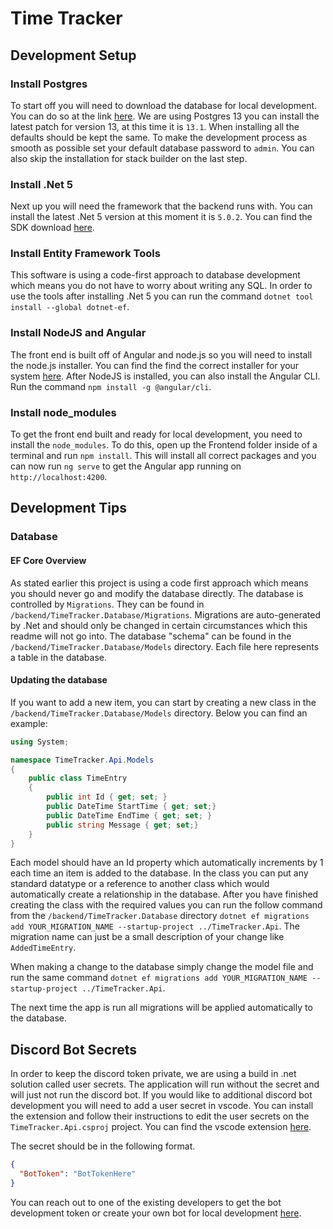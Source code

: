 # Time Tracker

## Development Setup

### Install Postgres

To start off you will need to download the database for local development. You can do so at the link [here](https://www.enterprisedb.com/downloads/postgres-postgresql-downloads). We are using Postgres 13 you can install the latest patch for version 13, at this time it is `13.1`. When installing all the defaults should be kept the same. To make the development process as smooth as possible set your default database password to `admin`. You can also skip the installation for stack builder on the last step.

### Install .Net 5

Next up you will need the framework that the backend runs with. You can install the latest .Net 5 version at this moment it is `5.0.2`. You can find the SDK download [here](https://dotnet.microsoft.com/download/dotnet/5.0).

### Install Entity Framework Tools

This software is using a code-first approach to database development which means you do not have to worry about writing any SQL. In order to use the tools after installing .Net 5 you can run the command `dotnet tool install --global dotnet-ef`.

### Install NodeJS and Angular

The front end is built off of Angular and node.js so you will need to install the node.js installer. You can find the find the correct installer for your system [here](https://nodejs.org/en/download/). After NodeJS is installed, you can also install the Angular CLI. Run the command `npm install -g @angular/cli`.

### Install node_modules

To get the front end built and ready for local development, you need to install the `node_modules`. To do this, open up the Frontend folder inside of a terminal and run `npm install`. This will install all correct packages and you can now run `ng serve` to get the Angular app running on `http://localhost:4200`.

## Development Tips

### Database

#### EF Core Overview

As stated earlier this project is using a code first approach which means you should never go and modify the database directly. The database is controlled by `Migrations`. They can be found in `/backend/TimeTracker.Database/Migrations`. Migrations are auto-generated by .Net and should only be changed in certain circumstances which this readme will not go into. The database "schema" can be found in the `/backend/TimeTracker.Database/Models` directory. Each file here represents a table in the database.

#### Updating the database

If you want to add a new item, you can start by creating a new class in the `/backend/TimeTracker.Database/Models` directory. Below you can find an example:

```c#
using System;

namespace TimeTracker.Api.Models
{
    public class TimeEntry
    {
        public int Id { get; set; }
        public DateTime StartTime { get; set;}
        public DateTime EndTime { get; set; }
        public string Message { get; set;}
    }
}
```
Each model should have an Id property which automatically increments by 1 each time an item is added to the database. In the class you can put any standard datatype or a reference to another class which would automatically create a relationship in the database. After you have finished creating the class with the required values you can run the follow command from the `/backend/TimeTracker.Database` directory `dotnet ef migrations add YOUR_MIGRATION_NAME --startup-project ../TimeTracker.Api`. The migration name can just be a small description of your change like `AddedTimeEntry`. 

When making a change to the database simply change the model file and run the same command `dotnet ef migrations add YOUR_MIGRATION_NAME --startup-project ../TimeTracker.Api`. 

The next time the app is run all migrations will be applied automatically to the database.

## Discord Bot Secrets

In order to keep the discord token private, we are using a build in .net solution called user secrets. The application will run without the secret and will just not run the discord bot. If you would like to additional discord bot development you will need to add a user secret in vscode. You can install the extension and follow their instructions to edit the user secrets on the `TimeTracker.Api.csproj` project. You can find the vscode extension [here](https://marketplace.visualstudio.com/items?itemName=adrianwilczynski.user-secrets).

The secret should be in the following format.

```json
{
  "BotToken": "BotTokenHere"
}
```

You can reach out to one of the existing developers to get the bot development token or create your own bot for local development [here](https://discord.com/developers/applications).